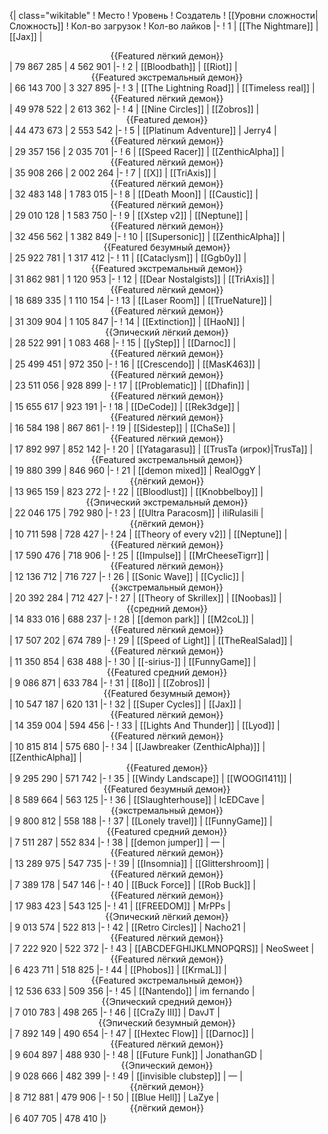 {| class="wikitable"
! Место
! Уровень
! Создатель
! [[Уровни сложности|Сложность]]
! Кол-во загрузок
! Кол-во лайков
|-
! 1
| [[The Nightmare]]
| [[Jax]]
| <center>{{Featured лёгкий демон}}</center>
| 79 867 285
| 4 562 901
|-
! 2
| [[Bloodbath]]
| [[Riot]]
| <center>{{Featured экстремальный демон}}</center>
| 66 143 700
| 3 327 895
|-
! 3
| [[The Lightning Road]]
| [[Timeless real]]
| <center>{{Featured лёгкий демон}}</center>
| 49 978 522
| 2 613 362
|-
! 4
| [[Nine Circles]]
| [[Zobros]]
| <center>{{Featured демон}}</center>
| 44 473 673
| 2 553 542
|-
! 5
| [[Platinum Adventure]]
| Jerry4
| <center>{{Featured лёгкий демон}}</center>
| 29 357 156
| 2 035 701
|-
! 6
| [[Speed Racer]]
| [[ZenthicAlpha]]
| <center>{{Featured лёгкий демон}}</center>
| 35 908 266
| 2 002 264
|-
! 7
| [[X]]
| [[TriAxis]]
| <center>{{Featured лёгкий демон}}</center>
| 32 483 148
| 1 783 015
|-
! 8
| [[Death Moon]]
| [[Caustic]]
| <center>{{Featured лёгкий демон}}</center>
| 29 010 128
| 1 583 750
|-
! 9
| [[Xstep v2]]
| [[Neptune]]
| <center>{{Featured лёгкий демон}}</center>
| 32 456 562
| 1 382 849
|-
! 10
| [[Supersonic]]
| [[ZenthicAlpha]]
| <center>{{Featured безумный демон}}</center>
| 25 922 781
| 1 317 412
|-
! 11
| [[Cataclysm]]
| [[Ggb0y]]
| <center>{{Featured экстремальный демон}}</center>
| 31 862 981
| 1 120 953
|-
! 12
| [[Dear Nostalgists]]
| [[TriAxis]]
| <center>{{Featured лёгкий демон}}</center>
| 18 689 335
| 1 110 154
|-
! 13
| [[Laser Room]]
| [[TrueNature]]
| <center>{{Featured лёгкий демон}}</center>
| 31 309 904
| 1 105 847
|-
! 14
| [[Extinction]]
| [[HaoN]]
| <center>{{Эпический лёгкий демон}}</center>
| 28 522 991
| 1 083 468
|-
! 15
| [[yStep]]
| [[Darnoc]]
| <center>{{Featured лёгкий демон}}</center>
| 25 499 451
| 972 350
|-
! 16
| [[Crescendo]]
| [[MasK463]]
| <center>{{Featured лёгкий демон}}</center>
| 23 511 056
| 928 899
|-
! 17
| [[Problematic]]
| [[Dhafin]]
| <center>{{Featured лёгкий демон}}</center>
| 15 655 617
| 923 191
|-
! 18
| [[DeCode]]
| [[Rek3dge]]
| <center>{{Featured лёгкий демон}}</center>
| 16 584 198
| 867 861
|-
! 19
| [[Sidestep]]
| [[ChaSe]]
| <center>{{Featured лёгкий демон}}</center>
| 17 892 997
| 852 142
|-
! 20
| [[Yatagarasu]]
| [[TrusTa (игрок)|TrusTa]]
| <center>{{Featured экстремальный демон}}</center>
| 19 880 399
| 846 960
|-
! 21
| [[demon mixed]]
| RealOggY
| <center>{{лёгкий демон}}</center>
| 13 965 159
| 823 272
|-
! 22
| [[Bloodlust]]
| [[Knobbelboy]]
| <center>{{Эпический экстремальный демон}}</center>
| 22 046 175
| 792 980
|-
! 23
| [[Ultra Paracosm]]
| iIiRulasiIi
| <center>{{лёгкий демон}}</center>
| 10 711 598
| 728 427
|-
! 24
| [[Theory of every v2]]
| [[Neptune]]
| <center>{{Featured лёгкий демон}}</center>
| 17 590 476
| 718 906
|-
! 25
| [[Impulse]]
| [[MrCheeseTigrr]]
| <center>{{Featured лёгкий демон}}</center>
| 12 136 712
| 716 727
|-
! 26
| [[Sonic Wave]]
| [[Cyclic]]
| <center>{{экстремальный демон}}</center>
| 20 392 284
| 712 427
|-
! 27
| [[Theory of Skrillex]]
| [[Noobas]]
| <center>{{средний демон}}</center>
| 14 833 016
| 688 237
|-
! 28
| [[demon park]]
| [[M2coL]]
| <center>{{Featured лёгкий демон}}</center>
| 17 507 202
| 674 789
|-
! 29
| [[Speed of Light]]
| [[TheRealSalad]]
| <center>{{Featured лёгкий демон}}</center>
| 11 350 854
| 638 488
|-
! 30
| [[-sirius-]]
| [[FunnyGame]]
| <center>{{Featured средний демон}}</center>
| 9 086 871
| 633 784
|-
! 31
| [[8o]]
| [[Zobros]]
| <center>{{Featured безумный демон}}</center>
| 10 547 187
| 620 131
|-
! 32
| [[Super Cycles]]
| [[Jax]]
| <center>{{Featured лёгкий демон}}</center>
| 14 359 004
| 594 456
|-
! 33
| [[Lights And Thunder]]
| [[Lyod]]
| <center>{{Featured лёгкий демон}}</center>
| 10 815 814
| 575 680
|-
! 34
| [[Jawbreaker (ZenthicAlpha)]]
| [[ZenthicAlpha]]
| <center>{{Featured демон}}</center>
| 9 295 290
| 571 742
|-
! 35
| [[Windy Landscape]]
| [[WOOGI1411]]
| <center>{{Featured безумный демон}}</center>
| 8 589 664
| 563 125
|-
! 36
| [[Slaughterhouse]]
| IcEDCave
| <center>{{экстремальный демон}}</center>
| 9 800 812
| 558 188
|-
! 37
| [[Lonely travel]]
| [[FunnyGame]]
| <center>{{Featured средний демон}}</center>
| 7 511 287
| 552 834
|-
! 38
| [[demon jumper]]
| —
| <center>{{Featured лёгкий демон}}</center>
| 13 289 975
| 547 735
|-
! 39
| [[Insomnia]]
| [[Glittershroom]]
| <center>{{Featured лёгкий демон}}</center>
| 7 389 178
| 547 146
|-
! 40
| [[Buck Force]]
| [[Rob Buck]]
| <center>{{Featured лёгкий демон}}</center>
| 17 983 423
| 543 125
|-
! 41
| [[FREEDOM]]
| MrPPs
| <center>{{Эпический лёгкий демон}}</center>
| 9 013 574
| 522 813
|-
! 42
| [[Retro Circles]]
| Nacho21
| <center>{{Featured лёгкий демон}}</center>
| 7 222 920
| 522 372
|-
! 43
| [[ABCDEFGHIJKLMNOPQRS]]
| NeoSweet
| <center>{{Featured лёгкий демон}}</center>
| 6 423 711
| 518 825
|-
! 44
| [[Phobos]]
| [[KrmaL]]
| <center>{{Featured экстремальный демон}}</center>
| 12 536 633
| 509 356
|-
! 45
| [[Nantendo]]
| im fernando
| <center>{{Эпический средний демон}}</center>
| 7 010 783
| 498 265
|-
! 46
| [[CraZy III]]
| DavJT
| <center>{{Эпический безумный демон}}</center>
| 7 892 149
| 490 654
|-
! 47
| [[Hextec Flow]]
| [[Darnoc]]
| <center>{{Featured лёгкий демон}}</center>
| 9 604 897
| 488 930
|-
! 48
| [[Future Funk]]
| JonathanGD
| <center>{{Эпический демон}}</center>
| 9 028 666
| 482 399
|-
! 49
| [[invisible clubstep]]
| —
| <center>{{лёгкий демон}}</center>
| 8 712 881
| 479 906
|-
! 50
| [[Blue Hell]]
| LaZye
| <center>{{лёгкий демон}}</center>
| 6 407 705
| 478 410
|}